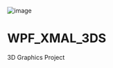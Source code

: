 
![image](https://user-images.githubusercontent.com/67391846/143773428-181ff000-7ea3-4e48-8fad-f91c5c8235c3.png)







# WPF_XMAL_3DS
3D Graphics Project


